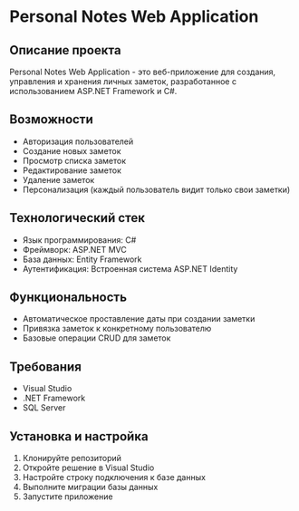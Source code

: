 # Personal Notes Web Application

## Описание проекта

Personal Notes Web Application - это веб-приложение для создания, управления и хранения личных заметок, разработанное с использованием ASP.NET Framework и C#.

## Возможности

- Авторизация пользователей
- Создание новых заметок
- Просмотр списка заметок
- Редактирование заметок
- Удаление заметок
- Персонализация (каждый пользователь видит только свои заметки)

## Технологический стек

- Язык программирования: C#
- Фреймворк: ASP.NET MVC
- База данных: Entity Framework
- Аутентификация: Встроенная система ASP.NET Identity

## Функциональность

- Автоматическое проставление даты при создании заметки
- Привязка заметок к конкретному пользователю
- Базовые операции CRUD для заметок

## Требования

- Visual Studio
- .NET Framework
- SQL Server

## Установка и настройка

1. Клонируйте репозиторий
2. Откройте решение в Visual Studio
3. Настройте строку подключения к базе данных
4. Выполните миграции базы данных
5. Запустите приложение
